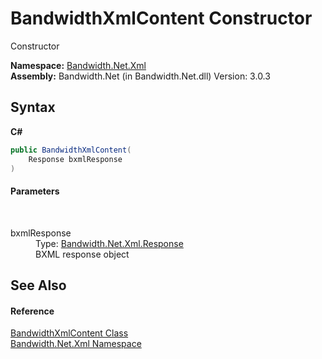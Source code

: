 ﻿# BandwidthXmlContent Constructor 
 

Constructor

**Namespace:**&nbsp;<a href ="N_Bandwidth_Net_Xml.md">Bandwidth.Net.Xml</a><br />**Assembly:**&nbsp;Bandwidth.Net (in Bandwidth.Net.dll) Version: 3.0.3

## Syntax

**C#**<br />
``` C#
public BandwidthXmlContent(
	Response bxmlResponse
)
```


#### Parameters
&nbsp;<dl><dt>bxmlResponse</dt><dd>Type: <a href ="T_Bandwidth_Net_Xml_Response.md">Bandwidth.Net.Xml.Response</a><br />BXML response object</dd></dl>

## See Also


#### Reference
<a href ="T_Bandwidth_Net_Xml_BandwidthXmlContent.md">BandwidthXmlContent Class</a><br /><a href ="N_Bandwidth_Net_Xml.md">Bandwidth.Net.Xml Namespace</a><br />